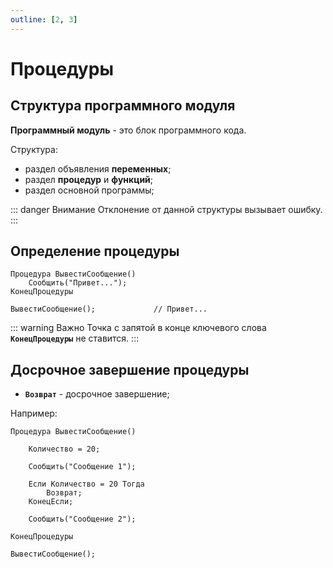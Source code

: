 ```yaml
---
outline: [2, 3]
---
```


# Процедуры

## Структура программного модуля

**Программный модуль** - это блок программного кода.

Структура:

- раздел объявления **переменных**;
- раздел **процедур** и **функций**;
- раздел основной программы;

::: danger Внимание
Отклонение от данной структуры вызывает ошибку.
:::

## Определение процедуры

```1C:line-numbers
Процедура ВывестиСообщение()
    Сообщить("Привет...");
КонецПроцедуры

ВывестиСообщение();             // Привет...
```

::: warning Важно
Точка с запятой в конце ключевого слова **`КонецПроцедуры`** не ставится.
:::

## Досрочное завершение процедуры

- **`Возврат`** - досрочное завершение;

Например:

```1C:line-numbers
Процедура ВывестиСообщение()

    Количество = 20;

    Сообщить("Сообщение 1");

    Если Количество = 20 Тогда
        Возврат;
    КонецЕсли;

    Сообщить("Сообщение 2");

КонецПроцедуры

ВывестиСообщение();
```
